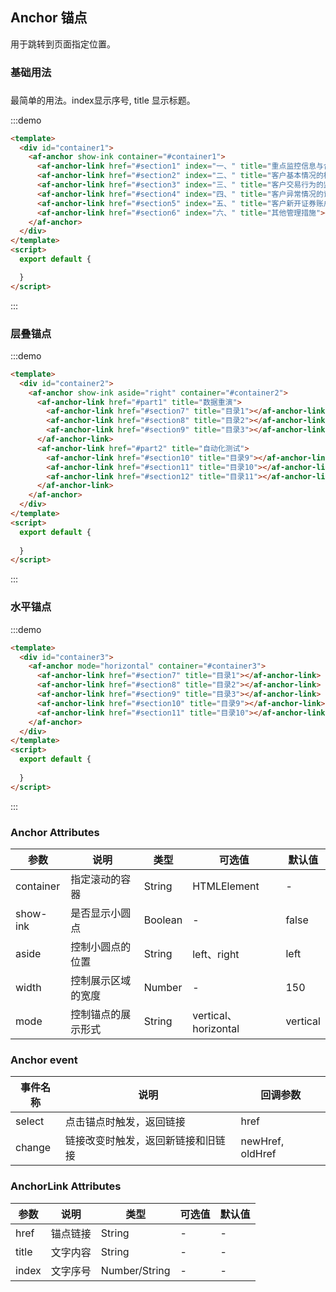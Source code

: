 ## Anchor 锚点

用于跳转到页面指定位置。

### 基础用法</div>
### <div id="section1"></div>
### <div id="section2"></div>
### <div id="section3"></div>
### <div id="section4"></div>
### <div id="section5"></div>
### <div id="section6"></div>
### <div id="part1"></div>
### <div id="section7"></div>
### <div id="section8"></div>
### <div id="section9"></div>
### <div id="part2"></div>
### <div id="section10"></div>
### <div id="section11"></div>
### <div id="section12"></div>

最简单的用法。index显示序号, title 显示标题。

:::demo
```html
<template>
  <div id="container1">
    <af-anchor show-ink container="#container1">
      <af-anchor-link href="#section1" index="一、" title="重点监控信息与合规教育情况"></af-anchor-link>
      <af-anchor-link href="#section2" index="二、" title="客户基本情况的核查过程和结果"></af-anchor-link>
      <af-anchor-link href="#section3" index="三、" title="客户交易行为的监控指标和阈值设置情况"></af-anchor-link>
      <af-anchor-link href="#section4" index="四、" title="客户异常情况的识别、核查、制止和报告情况"></af-anchor-link>
      <af-anchor-link href="#section5" index="五、" title="客户新开证券账户、新开资金账户、转托管等账户变动情况"></af-anchor-link>
      <af-anchor-link href="#section6" index="六、" title="其他管理措施"></af-anchor-link>
    </af-anchor>
  </div>
</template>
<script>
  export default {

  }
</script>
```

:::

### 层叠锚点</div>

:::demo

```html
<template>
  <div id="container2">
    <af-anchor show-ink aside="right" container="#container2">
      <af-anchor-link href="#part1" title="数据重演">
        <af-anchor-link href="#section7" title="目录1"></af-anchor-link>
        <af-anchor-link href="#section8" title="目录2"></af-anchor-link>
        <af-anchor-link href="#section9" title="目录3"></af-anchor-link>
      </af-anchor-link>
      <af-anchor-link href="#part2" title="自动化测试">
        <af-anchor-link href="#section10" title="目录9"></af-anchor-link>
        <af-anchor-link href="#section11" title="目录10"></af-anchor-link>
        <af-anchor-link href="#section12" title="目录11"></af-anchor-link>
      </af-anchor-link>
    </af-anchor>
  </div>
</template>
<script>
  export default {
      
  }
</script>
```

:::

### 水平锚点</div>

:::demo

```html
<template>
  <div id="container3">
    <af-anchor mode="horizontal" container="#container3">
      <af-anchor-link href="#section7" title="目录1"></af-anchor-link>
      <af-anchor-link href="#section8" title="目录2"></af-anchor-link>
      <af-anchor-link href="#section9" title="目录3"></af-anchor-link>
      <af-anchor-link href="#section10" title="目录9"></af-anchor-link>
      <af-anchor-link href="#section11" title="目录10"></af-anchor-link>
    </af-anchor>
  </div>
</template>
<script>
  export default {
      
  }
</script>
```

:::

### Anchor Attributes</div>

| 参数          | 说明                             | 类型   | 可选值 | 默认值 |
| ------------- | -------------------------------- | ------ | ------ | ------ |
| container | 指定滚动的容器 | String | HTMLElement | -      | -      |
| show-ink | 是否显示小圆点 | Boolean | -     | false      |
| aside | 控制小圆点的位置 | String | left、right | left |
| width | 控制展示区域的宽度 | Number | - | 150 |
| mode | 控制锚点的展示形式 | String | vertical、horizontal | vertical |

### Anchor event</div>

| 事件名称 | 说明                     | 回调参数     |
| -------- | ------------------------ | ------------ |
| select   | 点击锚点时触发，返回链接 | href |
| change   | 链接改变时触发，返回新链接和旧链接 | newHref, oldHref |

### AnchorLink Attributes</div>

| 参数          | 说明                             | 类型   | 可选值 | 默认值 |
| ------------- | -------------------------------- | ------ | ------ | ------ |
| href    | 锚点链接	 | String | -      | -     |
| title | 文字内容	 | String | -      | -      |
| index | 文字序号 | Number/String | - | - |
